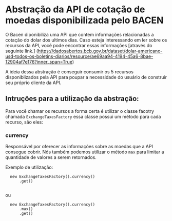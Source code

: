 # Abstração da API de cotação de moedas disponibilizada pelo BACEN

O Bacen diponibiliza uma API que contem informações relacionadas a cotação 
do dolar dos ultimos dias. Caso esteja interessando em ler sobre os recursos da 
API, você pode encontrar essas informações [através do seguinte link.] (https://dadosabertos.bcb.gov.br/dataset/dolar-americano-usd-todos-os-boletins-diarios/resource/ae69aa94-4194-45a6-8bae-12904af7e176?inner_span=True)

A ideia dessa abstração é conseguir consumir os 5 recursos disponiblizados pela 
API para poupar a necessidade do usuário de construir seu próprio cliente da API.

## Intruções para a utilização da abstração:

Para você chamar os recursos a forma certa é utilizar o classe facotry chamada 
```ExchangeTaxesFactory``` essa classe possui um método para cada recurso, são eles:

### currency

Responsável por oferecer as informações sobre as moedas que a API consegue 
cobrir. Nós também podemos utilizar o método ```max``` para limitar a quantidade 
de valores a serem retornados.

Exemplo de utilização: 

```
  new ExchangeTaxesFactory().currency()
      .get()
      
```

ou 

```
  new ExchangeTaxesFactory().currency()
      .max()
      .get()
      
```











